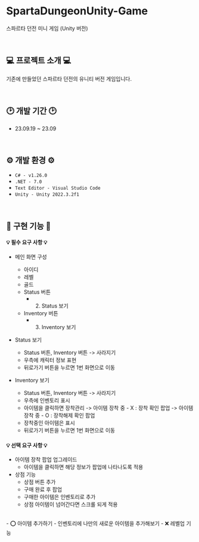 # SpartaDungeonUnity-Game

스파르타 던전 미니 게임 (Unity 버전)

<br>

## 💻 프로젝트 소개 💻

기존에 만들었던 스파르타 던전의 유니티 버전 게임입니다.

<br>

## 🕑 개발 기간 🕑

* 23.09.19 ~ 23.09

<br>

## ⚙️ 개발 환경 ⚙️

* `C# - v1.26.0`
* `.NET - 7.0`
* `Text Editor - Visual Studio Code`
* `Unity - Unity 2022.3.2f1`

<br>

## 🔫 구현 기능 🔫

#### 💡 필수 요구 사항 💡

* 메인 화면 구성
    - 아이디
    - 레벨
    - 골드
    - Status 버튼
        + 2. Status 보기
    - Inventory 버튼
        + 3. Inventory 보기

* Status 보기
    - Status 버튼, Inventory 버튼
        -> 사라지기
    - 우측에 캐릭터 정보 표현
    - 뒤로가기 버튼을 누르면 1번 화면으로 이동

* Inventory 보기
    - Status 버튼, Inventory 버튼 -> 사라지기
    - 우측에 인벤토리 표시
    - 아이템을 클릭하면 장착관리
        -> 아이템 장착 중 - X  : 장착 확인 팝업
        -> 아이템 장착 중 - O  : 장착해제 확인 팝업
    - 장착중인 아이템은 표시
    - 뒤로가기 버튼을 누르면 1번 화면으로 이동

#### 💡 선택 요구 사항 💡

* 아이템 장착 팝업 업그레이드
    - 아이템을 클릭하면 해당 정보가 팝업에 나타나도록 적용
* 상점 기능
    - 상점 버튼 추가
    - 구매 완료 후 팝업
    - 구매한 아이템은 인벤토리로 추가
    - 상점 아이템이 넘어간다면 스크롤 되게 적용

<br>
- ⭕️ 아이템 추가하기 - 인벤토리에 나만의 새로운 아이템을 추가해보기
- ❌ 레벨업 기능
